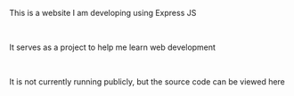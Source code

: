 <p>This is a website I am developing using Express JS</p>

<br>

<p>It serves as a project to help me learn web development</p>

<br>

<p>It is not currently running publicly, but the source code can be viewed here</p>


